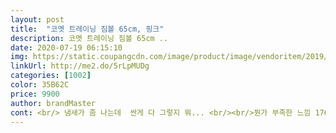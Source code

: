 ```yaml
---
layout: post 
title:  "코멧 트레이닝 짐볼 65cm, 핑크" 
description: 코멧 트레이닝 짐볼 65cm ..
date: 2020-07-19 06:15:10 
img: https://static.coupangcdn.com/image/product/image/vendoritem/2019/08/16/4246583761/7e1db8ef-e967-4a4f-8d6c-48c34a7d7539.jpg 
linkUrl: http://me2.do/5rLpMUDg 
categories: [1002] 
color: 35B62C 
price: 9900 
author: brandMaster 
cont: <br/> 냄새가 좀 나는데  싼게 다 그렇지 뭐... <br/><br/>뭔가 부족한 느낌 176/73기준<br/>사이즈가 살짝 아쉬움  75정도면 좋았을듯 눈대중ㄴㄴ<br/>전반적으로 만족함 터질시 수정함.<br/> 그럴일 없을것 같음<br/>제가 핑크색을 좋아해서 제 방안이 대부분 핑크색인데 제 방에 갖다둬도 너무 이쁘고<br/>짐볼 너무좋아요ㅋㅋ 저희가족 의자처럼 쓰기도한데 탱탱력 장난아니고 좋아요ㅋㅋ 볼위에서 마사지 하면 진짜 시원해요!!! 핑크펄도 예쁘고 공기빠지거나 고무늘어날 일도 없을것 같아요 이건.<br/> 저번껀 일년 썼는데 늘어지는? 별로 마사지 효과도 없는것 같았어요.<br/> 무튼 잘쓰고 있습니다ㅋㅋ<br/>최근 허리를 한번 삐끗한적이 있어서 허리 스트레칭 용으로 하나 구매를 해봤는데요<br/>펌프질 하는데  오분걸린듯 어렵진않음 아주 쉬운것도 아님<br/>허리도 쫙쫙 펴져서 너무 시원합니다!!!! 너무 마음에 들어요!<br/> 
---
```

 